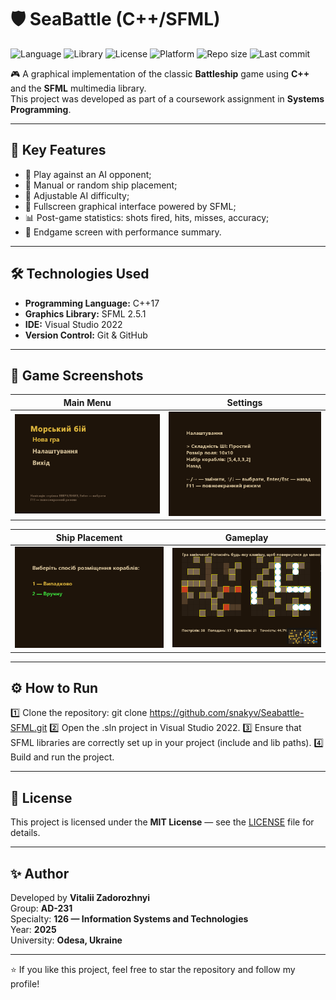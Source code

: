 # 🛡️ SeaBattle (C++/SFML)

![Language](https://img.shields.io/badge/language-C%2B%2B17-blue.svg)
![Library](https://img.shields.io/badge/library-SFML%202.5.1-green.svg)
![License](https://img.shields.io/badge/license-MIT-brightgreen.svg)
![Platform](https://img.shields.io/badge/platform-Windows-lightgrey.svg)
![Repo size](https://img.shields.io/github/repo-size/snakyv/Seabattle-SFML.svg)
![Last commit](https://img.shields.io/github/last-commit/snakyv/Seabattle-SFML.svg)

🎮 A graphical implementation of the classic **Battleship** game using **C++** and the **SFML** multimedia library.  
This project was developed as part of a coursework assignment in **Systems Programming**.

---

## 📌 Key Features

- 🎯 Play against an AI opponent;
- 🚢 Manual or random ship placement;
- 🧠 Adjustable AI difficulty;
- 🎨 Fullscreen graphical interface powered by SFML;
- 📊 Post-game statistics: shots fired, hits, misses, accuracy;
- 🏁 Endgame screen with performance summary.

---

## 🛠️ Technologies Used

- **Programming Language:** C++17
- **Graphics Library:** SFML 2.5.1
- **IDE:** Visual Studio 2022
- **Version Control:** Git & GitHub


---

## 📸 Game Screenshots

| Main Menu                                    | Settings                                    |
|---------------------------------------------|-------------------------------------------|
| ![Menu](https://raw.githubusercontent.com/snakyv/Seabattle-SFML/main/screenshots/menu.png) | ![Settings](https://raw.githubusercontent.com/snakyv/Seabattle-SFML/main/screenshots/settings.png) |

| Ship Placement                               | Gameplay                                   |
|---------------------------------------------|-------------------------------------------|
| ![Ship Placement](https://raw.githubusercontent.com/snakyv/Seabattle-SFML/main/screenshots/ship_placement.png) | ![Gameplay](https://raw.githubusercontent.com/snakyv/Seabattle-SFML/main/screenshots/game.png) |


---

## ⚙️ How to Run

1️⃣ Clone the repository:
    git clone https://github.com/snakyv/Seabattle-SFML.git
2️⃣ Open the .sln project in Visual Studio 2022.
3️⃣ Ensure that SFML libraries are correctly set up in your project (include and lib paths).
4️⃣ Build and run the project.

---

## 📃 License

This project is licensed under the **MIT License** — see the [LICENSE](LICENSE) file for details.

---

## ✨ Author

Developed by **Vitalii Zadorozhnyi**  
Group: **AD-231**  
Specialty: **126 — Information Systems and Technologies**  
Year: **2025**  
University: **Odesa, Ukraine**

---

⭐ If you like this project, feel free to star the repository and follow my profile!


